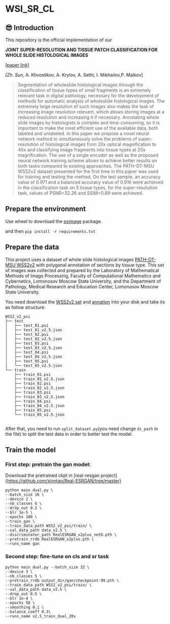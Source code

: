 # WSI_SR_CL

## 😎 Introduction
This repository is the official implementation of our 

**JOINT SUPER-RESOLUTION AND TISSUE PATCH
CLASSIFICATION FOR WHOLE SLIDE HISTOLOGICAL IMAGES** 

[[paper link]()]

*[Zh. Sun*, A. Khvostikov, A. Krylov, A. Sethi, I. Mikhailov,P. Malkov]

> Segmentation of wholeslide histological images through the classification of tissue types of small fragments is an extremely relevant task in digital pathology, necessary for the development of methods for automatic analysis of wholeslide histological images. The extremely large resolution of such images also makes the task of increasing image resolution relevant, which allows storing images at a reduced resolution and increasing it if necessary. Annotating whole slide images by histologists is complex and time-consuming, so it is important to make the most efficient use of the available data, both labeled and unlabeled.
In this paper we propose a novel neural network method to simultaneously solve the problems of super-resolution of histological images from 20x optical magnification to 40x and classifying image fragments into tissue types at 20x magnification. The use of a single encoder as well as the proposed neural network training scheme allows to achieve better results on both tasks compared to existing approaches. The PATH-DT-MSU WSS2v2 dataset presented for the first time in this paper was used for training and testing the method. On the test sample, an accuracy value of 0.971 and a balanced accuracy value of 0.916 were achieved in the classification task on 5 tissue types, for the super-resolution task, values of PSNR=32.26 and SSIM=0.89 were achieved. 

## Prepare the environment
Use wheel to download the [psimage](https://github.com/xubiker/psimage) package.

and then 
```pip install -r requirements.txt ```

## Prepare the data 
This project uses a dataset of whole slide histological images [PATH-DT-MSU WSS2v2](https://imaging.cs.msu.ru/en/research/histology/path-dt-msu) with polygonal annotation of sections by tissue type. This set of images was collected and prepared by the Laboratory of Mathematical Methods of Image Processing, Faculty of Computational Mathematics and Cybernetics, Lomonosov Moscow State University, and the Department of Pathology, Medical Research and Education Center, Lomonosov Moscow State University.

You need download the [WSS2v2 set](https://disk.yandex.ru/d/Z8juX1qDbnq88w) and [annation](https://disk.yandex.ru/d/r6GFEV2QI47MGQ) into your disk and take its as follow structure:
```
WSS2_v2_psi
├── test
│   ├── test_01.psi
│   ├── test_01_v2.5.json
│   ├── test_02.psi
│   ├── test_02_v2.5.json
│   ├── test_03.psi
│   ├── test_03_v2.5.json
│   ├── test_04.psi
│   ├── test_04_v2.5.json
│   ├── test_05.psi
│   └── test_05_v2.5.json
└── train
    ├── train_01.psi
    ├── train_01_v2.5.json
    ├── train_02.psi
    ├── train_02_v2.5.json
    ├── train_03.psi
    ├── train_03_v2.5.json
    ├── train_04.psi
    ├── train_04_v2.5.json
    ├── train_05.psi
    └── train_05_v2.5.json
 
```

After that, you need to run ```split_dataset.py```(you need change ```ds_path``` in the file) to split the test data in order to better test the model.

## Train the model 
### First step: pretrain the gan model: 
Download the pretrained ckpt in [real-resgan project]{https://github.com/xinntao/Real-ESRGAN/tree/master}

```
python main_dual.py \
--batch_size 16 \
--device 2 \
--nb_classes 6 \
--drop_out 0.2 \
--blr 1e-5 \
--epochs 100 \
--train_gan \
--train_data_path WSS2_v2_psi/train/ \
--val_data_path data_v2.5 \
--discriminator_path RealESRGAN_x2plus_netD.pth \
--pretrain_rrdb RealESRGAN_x2plus.pth \
--runs_name gan
```

### Second step: fine-tune on cls and sr task
```
python main_dual.py --batch_size 32 \
--device 3 \
--nb_classes 5 \
--pretrain_rrdb output_dir/gan/checkpoint-99.pth \
--train_data_path WSS2_v2_psi/train/ \
--val_data_path data_v2.5 \
--drop_out 0.5 \
--blr 1e-4 \
--epochs 50 \
--smoothing 0.1 \
--balance_coeff 0.3\
--runs_name v2.5_train_dual_20x
```

